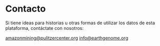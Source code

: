 # Contacto

Si tiene ideas para historias u otras formas de utilizar los datos de esta plataforma,  contáctate con nosotros:

<a class="amw-mail-link" href="mailtio:amazonmining@pulitzercenter.org">amazonmining@pulitzercenter.org</a>
<a class="amw-mail-link" href="mailtio:info@earthgenome.org">info@earthgenome.org</a>

